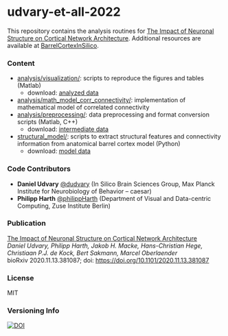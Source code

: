 # udvary-et-all-2022

This repository contains the analysis routines for [
The Impact of Neuronal Structure on Cortical Network Architecture](https://www.biorxiv.org/content/10.1101/2020.11.13.381087v4). Additional resources are available at [BarrelCortexInSilico](https://cortexinsilico.zib.de).

### Content
- [analysis/visualization/](https://github.com/zibneuro/udvary-et-al-2022/tree/master/analysis/visualization): scripts to reproduce the figures and tables (Matlab)
  - download: [analyzed data](https://cortexinsilico.zib.de/download) 
- [analysis/math_model_corr_connectivity/](https://github.com/zibneuro/udvary-et-al-2022/tree/master/analysis/math_model_corr_connectivity): implementation of mathematical model of correlated connectivity
- [analysis/preprocessing/](https://github.com/zibneuro/udvary-et-al-2022/tree/master/analysis/preprocessing): data preprocessing and format conversion scripts (Matlab, C++)
  - download: [intermediate data](https://cortexinsilico.zib.de/download)
- [structural_model/](https://github.com/zibneuro/udvary-et-al-2022/tree/master/structural_model): scripts to extract structural features and connectivity information from anatomical barrel cortex model (Python)
  - download: [model data](https://cortexinsilico.zib.de/download)

### Code Contributors
- **Daniel Udvary** [@dudvary](https://github.com/dudvary) (In Silico Brain Sciences Group, Max Planck Institute for Neurobiology of Behavior – caesar)
- **Philipp Harth** [@philippHarth](https://github.com/philippHarth) (Department of Visual and Data-centric Computing, Zuse Institute Berlin)

### Publication
[The Impact of Neuronal Structure on Cortical Network Architecture](https://www.biorxiv.org/content/10.1101/2020.11.13.381087v4)  
*Daniel Udvary, Philipp Harth, Jakob H. Macke, Hans-Christian Hege, Christiaan P.J. de Kock, Bert Sakmann, Marcel Oberlaender*  
bioRxiv 2020.11.13.381087; doi: https://doi.org/10.1101/2020.11.13.381087

### License
MIT

### Versioning Info
[![DOI](https://zenodo.org/badge/467093557.svg)](https://zenodo.org/badge/latestdoi/467093557)